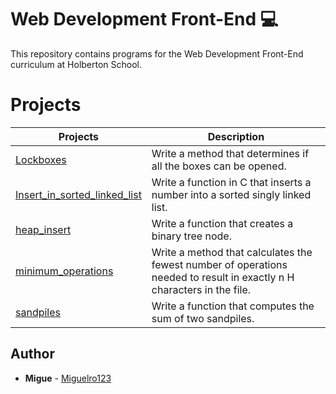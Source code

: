  # Web Development Front-End :computer:

  This repository contains programs for the Web Development Front-End curriculum at Holberton School.

  # Projects
  Projects | Description
  ----------- | -----------
  [Lockboxes](./0x00-lockboxes) | Write a method that determines if all the boxes can be opened.
  [Insert_in_sorted_linked_list](./0x01-insert_in_sorted_linked_list) | Write a function in C that inserts a number into a sorted singly linked list.
  [heap_insert](./0x02-heap_insert) | Write a function that creates a binary tree node.
  [minimum_operations](./0x03-minimum_operations) | Write a method that calculates the fewest number of operations needed to result in exactly n H characters in the file.
  [sandpiles](./0x04-sandpiles) | Write a function that computes the sum of two sandpiles.


  ## Author

  - **Migue** - [Miguelro123](https://github.com/Miguelro123)

